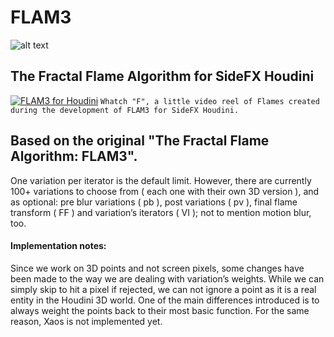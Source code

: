 # FLAM3
![alt text](https://github.com/alexnardini/FLAM3/blob/main/img/F_01_logo_gh.jpg)
## The Fractal Flame Algorithm for SideFX Houdini

[![FLAM3 for Houdini](https://github.com/alexnardini/FLAM3/blob/main/img/F_vimeo_img_preview.jpg)](https://vimeo.com/506501855 "FLAM3 for Houdini - Click to Watch!")
`Whatch "F", a little video reel of Flames created during the development of FLAM3 for SideFX Houdini.`

## Based on the original "The Fractal Flame Algorithm: FLAM3".

One variation per iterator is the default limit. However, there are currently 100+ variations to choose from ( each one with their own 3D version ), and as optional: pre blur variations ( pb ), post variations ( pv ), final flame transform ( FF ) and variation’s iterators ( VI ); not to mention motion blur, too.

#### Implementation notes:
Since we work on 3D points and not screen pixels, some changes have been made to the way we are dealing with variation’s weights. While we can simply skip to hit a pixel if rejected, we can not ignore a point as it is a real entity in the Houdini 3D world. One of the main differences introduced is to always weight the points back to their most basic function. For the same reason, Xaos is not implemented yet.
